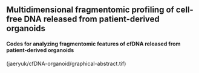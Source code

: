 ## Multidimensional fragmentomic profiling of cell-free DNA released from patient-derived organoids

#### Codes for analyzing fragmentomic features of cfDNA released from patient-derived organoids



(jaeryuk/cfDNA-organoid/graphical-abstract.tif)
